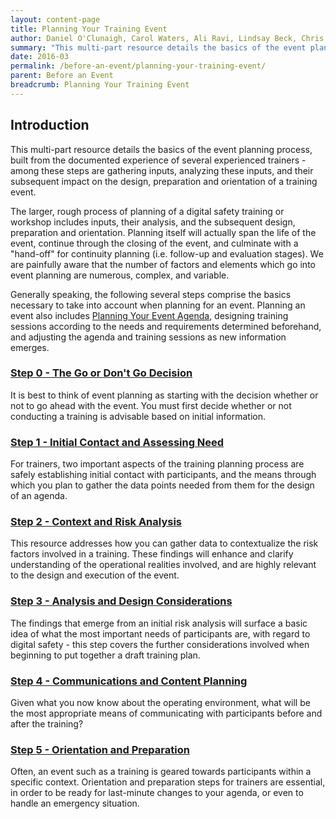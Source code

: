 ```yaml
---
layout: content-page
title: Planning Your Training Event
author: Daniel O'Clunaigh, Carol Waters, Ali Ravi, Lindsay Beck, Chris Doten, Nick Sera-Leyva
summary: "This multi-part resource details the basics of the event planning process, built from the documented experience of several experienced trainers - among these steps are gathering inputs, analyzing these inputs, and their subsequent impact on the design, preparation and orientation of a training event."
date: 2016-03
permalink: /before-an-event/planning-your-training-event/
parent: Before an Event
breadcrumb: Planning Your Training Event
---
```

## Introduction
This multi-part resource details the basics of the event planning process, built from the documented experience of several experienced trainers - among these steps are gathering inputs, analyzing these inputs, and their subsequent impact on the design, preparation and orientation of a training event.

The larger, rough process of planning of a digital safety training or workshop includes inputs, their analysis, and the subsequent design, preparation and orientation. Planning itself will actually span the life of the event, continue through the closing of the event, and culminate with a "hand-off" for continuity planning (i.e. follow-up and evaluation stages). We are painfully aware that the number of factors and elements which go into event planning are numerous, complex, and variable. 

Generally speaking, the following several steps comprise the basics necessary to take into account when planning for an event. Planning an event also includes [Planning Your Event Agenda](/level-up/before-an-event/planning-your-event-agenda/), designing training sessions according to the needs and requirements determined beforehand, and adjusting the agenda and training sessions as new information emerges. 


### [Step 0 - The Go or Don't Go Decision](/level-up/before-an-event/planning-your-training-event/0-go-dontgo-decision/)
It is best to think of event planning as starting with the decision whether or not to go ahead with the event. You must first decide whether or not conducting a training is advisable based on initial information.

### [Step 1 - Initial Contact and Assessing Need](/level-up/before-an-event/planning-your-training-event/1-initial-contact-assessing-need/)
For trainers, two important aspects of the training planning process are safely establishing initial contact with participants, and the means through which you plan to gather the data points needed from them for the design of an agenda.

### [Step 2 - Context and Risk Analysis](/level-up/before-an-event/planning-your-training-event/2-context-risk-analysis/)
This resource addresses how you can gather data to contextualize the risk factors involved in a training.  These findings will enhance and clarify understanding of the operational realities involved, and are highly relevant to the design and execution of the event.

### [Step 3 - Analysis and Design Considerations](/level-up/before-an-event/planning-your-training-event/3-analysis-design-considerations/)
The findings that emerge from an initial risk analysis will surface a basic idea of what the most important needs of participants are, with regard to digital safety - this step covers the further considerations involved when beginning to put together a draft training plan.

### [Step 4 - Communications and Content Planning](/level-up/before-an-event/planning-your-training-event/4-communications-content-planning/)
Given what you now know about the operating environment, what will be the most appropriate means of communicating with participants before and after the training?

### [Step 5 - Orientation and Preparation](/level-up/before-an-event/planning-your-training-event/5-orientation-preparation/)
Often, an event such as a training is geared towards participants within a specific context. Orientation and preparation steps for trainers are essential, in order to be ready for last-minute changes to your agenda, or even to handle an emergency situation.





